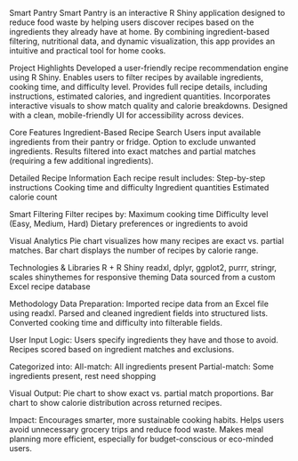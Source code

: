 Smart Pantry
Smart Pantry is an interactive R Shiny application designed to reduce food waste by helping users discover recipes based on the ingredients they already have at home. By combining ingredient-based filtering, nutritional data, and dynamic visualization, this app provides an intuitive and practical tool for home cooks.

Project Highlights
Developed a user-friendly recipe recommendation engine using R Shiny.
Enables users to filter recipes by available ingredients, cooking time, and difficulty level.
Provides full recipe details, including instructions, estimated calories, and ingredient quantities.
Incorporates interactive visuals to show match quality and calorie breakdowns.
Designed with a clean, mobile-friendly UI for accessibility across devices.

Core Features
Ingredient-Based Recipe Search
Users input available ingredients from their pantry or fridge.
Option to exclude unwanted ingredients.
Results filtered into exact matches and partial matches (requiring a few additional ingredients).

Detailed Recipe Information
Each recipe result includes:
Step-by-step instructions
Cooking time and difficulty
Ingredient quantities
Estimated calorie count

Smart Filtering
Filter recipes by:
Maximum cooking time
Difficulty level (Easy, Medium, Hard)
Dietary preferences or ingredients to avoid

Visual Analytics
Pie chart visualizes how many recipes are exact vs. partial matches.
Bar chart displays the number of recipes by calorie range.

Technologies & Libraries
R + R Shiny
readxl, dplyr, ggplot2, purrr, stringr, scales
shinythemes for responsive theming
Data sourced from a custom Excel recipe database

Methodology
Data Preparation:
Imported recipe data from an Excel file using readxl.
Parsed and cleaned ingredient fields into structured lists.
Converted cooking time and difficulty into filterable fields.

User Input Logic:
Users specify ingredients they have and those to avoid.
Recipes scored based on ingredient matches and exclusions.

Categorized into:
All-match: All ingredients present
Partial-match: Some ingredients present, rest need shopping

Visual Output:
Pie chart to show exact vs. partial match proportions.
Bar chart to show calorie distribution across returned recipes.

Impact:
Encourages smarter, more sustainable cooking habits.
Helps users avoid unnecessary grocery trips and reduce food waste.
Makes meal planning more efficient, especially for budget-conscious or eco-minded users.

